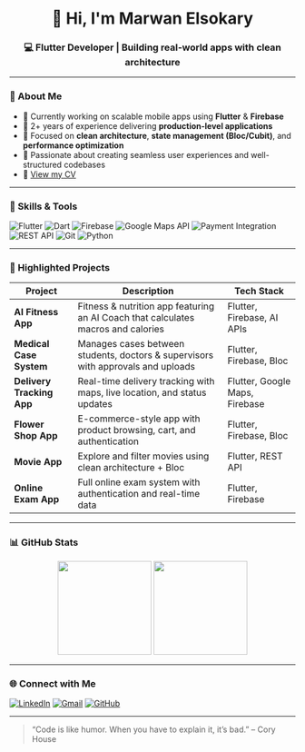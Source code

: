 <h1 align="center">👋 Hi, I'm Marwan Elsokary</h1>
<h3 align="center">💻 Flutter Developer | Building real-world apps with clean architecture</h3>

---

### 🚀 About Me

- 🔭 Currently working on scalable mobile apps using **Flutter** & **Firebase**
- 🧠 2+ years of experience delivering **production-level applications**
- 🧩 Focused on **clean architecture**, **state management (Bloc/Cubit)**, and **performance optimization**
- 💬 Passionate about creating seamless user experiences and well-structured codebases
- 📄 [View my CV](https://drive.google.com/file/d/19t3BlWwxx8PhIuEzElU53YzdmzM6mJVZ/view?usp=drive_link)

---

### 🧠 Skills & Tools

<p align="left">
  <img src="https://img.icons8.com/color/48/flutter.png" title="Flutter"/>
  <img src="https://img.icons8.com/color/48/dart.png" title="Dart"/>
  <img src="https://img.icons8.com/color/48/firebase.png" title="Firebase"/>
  <img src="https://img.icons8.com/color/48/000000/google-maps.png" title="Google Maps API"/>
  <img src="https://img.icons8.com/color/48/000000/payment.png" title="Payment Integration"/>
  <img src="https://img.icons8.com/color/48/000000/api.png" title="REST API"/>
  <img src="https://img.icons8.com/color/48/000000/git.png" title="Git"/>
  <img src="https://img.icons8.com/color/48/python--v1.png" title="Python"/>
</p>

---

### 📱 Highlighted Projects

| Project | Description | Tech Stack |
|----------|--------------|-------------|
| **AI Fitness App** | Fitness & nutrition app featuring an AI Coach that calculates macros and calories | Flutter, Firebase, AI APIs |
| **Medical Case System** | Manages cases between students, doctors & supervisors with approvals and uploads | Flutter, Firebase, Bloc |
| **Delivery Tracking App** | Real-time delivery tracking with maps, live location, and status updates | Flutter, Google Maps, Firebase |
| **Flower Shop App** | E-commerce-style app with product browsing, cart, and authentication | Flutter, Firebase, Bloc |
| **Movie App** | Explore and filter movies using clean architecture + Bloc | Flutter, REST API |
| **Online Exam App** | Full online exam system with authentication and real-time data | Flutter, Firebase |

---

### 📊 GitHub Stats

<p align="center">
  <img src="https://github-readme-stats.vercel.app/api?username=MarwanElsokary&show_icons=true&theme=tokyonight" height="165">
  <img src="https://github-readme-stats.vercel.app/api/top-langs/?username=MarwanElsokary&layout=compact&theme=tokyonight" height="165">
</p>

---

### 🌐 Connect with Me

[![LinkedIn](https://img.shields.io/badge/LinkedIn-Marwan--Elsokary-blue?style=flat&logo=linkedin)](https://linkedin.com/in/marwan-elsokary-29726521b)
[![Gmail](https://img.shields.io/badge/Email-marwanelsokary12234@gmail.com-red?style=flat&logo=gmail&logoColor=white)](mailto:marwanelsokary.dev@gmail.com)
[![GitHub](https://img.shields.io/badge/GitHub-MarwanElsokary-black?style=flat&logo=github)](https://github.com/MarwanElsokary)

---

> “Code is like humor. When you have to explain it, it’s bad.” – Cory House
